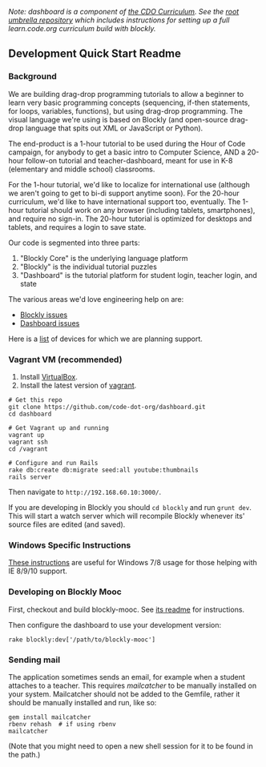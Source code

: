 *Note: dashboard is a component of [the CDO Curriculum](https://github.com/code-dot-org/cdo-curriculum). See the [root umbrella repository](https://github.com/code-dot-org/cdo-curriculum) which includes instructions for setting up a full learn.code.org curriculum build with blockly.*

## Development Quick Start Readme

### Background
We are building drag-drop programming tutorials to allow a beginner to learn very basic programming concepts (sequencing, if-then statements, for loops, variables, functions), but using drag-drop programming.
The visual language we're using is based on Blockly (and open-source drag-drop language that spits out XML or JavaScript or Python). 

The end-product is a 1-hour tutorial to be used during the Hour of Code campaign, for anybody to get a basic intro to Computer Science, AND a 20-hour follow-on tutorial and teacher-dashboard, meant for use in K-8 (elementary and middle school) classrooms.

For the 1-hour tutorial, we'd like to localize for international use (although we aren't going to get to bi-di support anytime soon). For the 20-hour curriculum, we'd like to have international support too, eventually.
The 1-hour tutorial should work on any browser (including tablets, smartphones), and require no sign-in. The 20-hour tutorial is optimized for desktops and tablets, and requires a login to save state.

Our code is segmented into three parts:

1. "Blockly Core" is the underlying language platform
2. "Blockly" is the individual tutorial puzzles
3. "Dashboard" is the tutorial platform for student login, teacher login, and state

The various areas we'd love engineering help on are:

- [Blockly issues](https://github.com/code-dot-org/blockly/issues)
- [Dashboard issues](https://github.com/code-dot-org/dashboard/issues)

Here is a [list](https://github.com/code-dot-org/dashboard/wiki/Device-Support) of devices for which we are planning support.

### Vagrant VM (recommended)

1. Install [VirtualBox](https://www.virtualbox.org/wiki/Downloads).
2. Install the latest version of [vagrant](http://downloads.vagrantup.com/).

```shell
# Get this repo
git clone https://github.com/code-dot-org/dashboard.git
cd dashboard

# Get Vagrant up and running
vagrant up
vagrant ssh
cd /vagrant

# Configure and run Rails
rake db:create db:migrate seed:all youtube:thumbnails
rails server
```

Then navigate to `http://192.168.60.10:3000/`.

If you are developing in Blockly you should `cd blockly` and run `grunt dev`. This will start a watch server which will recompile Blockly whenever its' source files are edited (and saved).

### Windows Specific Instructions

[These instructions][2] are useful for Windows 7/8 usage for those helping with IE 8/9/10 support.


### Developing on Blockly Mooc

First, checkout and build blockly-mooc. See [its readme][1] for instructions.

Then configure the dashboard to use your development version:

```shell
rake blockly:dev['/path/to/blockly-mooc']
```

### Sending mail

The application sometimes sends an email, for example when a student attaches to a teacher.  This requires *mailcatcher* to be manually
installed on your system.  Mailcatcher should not be added to the Gemfile, rather it should be manually installed and run, like so:
```shell
gem install mailcatcher
rbenv rehash  # if using rbenv
mailcatcher
```
(Note that you might need to open a new shell session for it to be found in the path.)


[1]: https://github.com/code-dot-org/blockly/blob/master/README.md
[2]: https://github.com/code-dot-org/dashboard/blob/master/README_Windows.md
